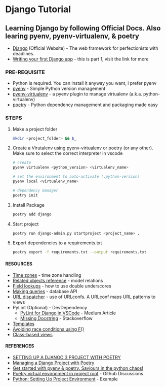 # Django Tutorial

## Learning Django by following Official Docs. Also learing pyenv, pyenv-virtualenv, & poetry

- [Django](https://www.djangoproject.com/) (Official Website) - The web framework for perfectionists with deadlines.
- [Writing your first Django app](https://docs.djangoproject.com/en/3.2/intro/tutorial01/) - this is part 1, visit the link for more

### PRE-REQUISITE

- Python is required. You can install it anyway you want, i prefer pyenv
- [pyenv](https://github.com/pyenv/pyenv) - Simple Python version management
- [pyenv-virtualenv](https://github.com/pyenv/pyenv-virtualenv) - a pyenv plugin to manage virtualenv (a.k.a. python-virtualenv)
- [poetry](https://github.com/python-poetry/poetry) - Python dependency management and packaging made easy

### STEPS

1. Make a project folder

   ```sh
   mkdir <project_folder> && $_
   ```

1. Create a Virutalenv using pyenv-virtualenv or poetry (or any other). Make sure to select the correct interpreter in vscode

   ```sh
   # create
   pyenv virtualenv <python_version> <virtualenv_name>

   # set the environment to auto-activate (.python-version) 
   pyenv local <virtualenv_name>

   # dependency manager
   poetry init
   ```

1. Install Package

   ```sh
   poetry add django
   ```

1. Start project

   ```sh
   poetry run django-admin.py startproject <project_name> .
   ```

1. Export dependencies to a requirements.txt

   ```sh
   poetry export -f requirements.txt --output requirements.txt
   ```

#### RESOURCES

- [Time zones](https://docs.djangoproject.com/en/3.2/topics/i18n/timezones/) - time zone handling
- [Related objects reference](https://docs.djangoproject.com/en/3.2/ref/models/relations/) - model relations
- [Field lookups](https://docs.djangoproject.com/en/3.2/topics/db/queries/#field-lookups-intro) - how to use double underscores
- [Making queries](https://docs.djangoproject.com/en/3.2/topics/db/queries/) - database API
- [URL dispatcher](https://docs.djangoproject.com/en/3.2/topics/http/urls/) - use of URLconfs. A URLconf maps URL patterns to views
- PyLint (Optional) - DevDependency
  - [PyLint for Django in VSCode](https://dkolodzey.medium.com/pylint-for-django-in-vscode-f3fadb8462d) - Medium Article
  - [Missing Docstring](https://stackoverflow.com/a/54881400/12381908) - Stackoverflow
- [Templates](https://docs.djangoproject.com/en/3.2/topics/templates/)
- [Avoiding race conditions using F()](https://docs.djangoproject.com/en/3.2/ref/models/expressions/#avoiding-race-conditions-using-f)
- [Class-based views](https://docs.djangoproject.com/en/3.2/topics/class-based-views/)

#### REFERENCES

- [SETTING UP A DJANGO 3 PROJECT WITH POETRY](https://davebaker.me/2020/07/19/setting-up-django-project-with-poetry/)
- [Managing a Django Project with Poetry](https://rasulkireev.com/managing-django-with-poetry/)
- [Get started with pyenv & poetry. Saviours in the python chaos!](https://blog.jayway.com/2019/12/28/pyenv-poetry-saviours-in-the-python-chaos/)
- [Poetry virtual environment in project root](https://github.com/python-poetry/poetry/issues/108#issuecomment-628681234) - Github Discussions
- [Python: Setting Up Project Environment](https://dev.to/jaeheonjee/python-setting-up-project-environment-1ei8) - Example
